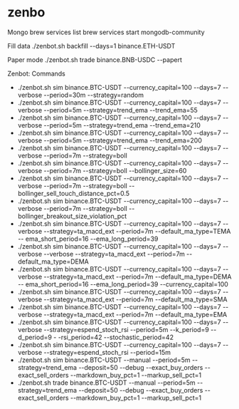 # zenbo
Mongo 
brew services list
brew services start mongodb-community

Fill data
./zenbot.sh backfill --days=1 binance.ETH-USDT

Paper mode
./zenbot.sh trade binance.BNB-USDC --papert

Zenbot: Commands 
* ./zenbot.sh sim binance.BTC-USDT --currency_capital=100 --days=7 --verbose --period=30m --strategy=random 
* ./zenbot.sh sim binance.BTC-USDT --currency_capital=100 --days=7 --verbose --period=5m --strategy=trend_ema --trend_ema=55 
* ./zenbot.sh sim binance.BTC-USDT --currency_capital=100 --days=7 --verbose --period=5m --strategy=trend_ema --trend_ema=210 
* ./zenbot.sh sim binance.BTC-USDT --currency_capital=100 --days=7 --verbose --period=5m --strategy=trend_ema --trend_ema=200 
* ./zenbot.sh sim binance.BTC-USDT --currency_capital=100 --days=7 --verbose --period=7m --strategy=boll 
* ./zenbot.sh sim binance.BTC-USDT --currency_capital=100 --days=7 --verbose --period=7m --strategy=boll --bollinger_size=60 
* ./zenbot.sh sim binance.BTC-USDT --currency_capital=100 --days=7 --verbose --period=7m --strategy=boll --bollinger_sell_touch_distance_pct=0.5 
* ./zenbot.sh sim binance.BTC-USDT --currency_capital=100 --days=7 --verbose --period=7m --strategy=boll --bollinger_breakout_size_violation_pct
* ./zenbot.sh sim binance.BTC-USDT --currency_capital=100 --days=7 --verbose --strategy=ta_macd_ext --period=7m --default_ma_type=TEMA -- ema_short_period=16 --ema_long_period=39 
* ./zenbot.sh sim binance.BTC-USDT --currency_capital=100 --days=7 --verbose --verbose --strategy=ta_macd_ext --period=7m --default_ma_type=DEMA 
* ./zenbot.sh sim binance.BTC-USDT --currency_capital=100 --days=7 --verbose --strategy=ta_macd_ext --period=7m --default_ma_type=DEMA -- ema_short_period=16 --ema_long_period=39 --currency_capital=100 
* ./zenbot.sh sim binance.BTC-USDT --currency_capital=100 --days=7 --verbose --strategy=ta_macd_ext --period=7m --default_ma_type=SMA 
* ./zenbot.sh sim binance.BTC-USDT --currency_capital=100 --days=7 --verbose --strategy=ta_macd_ext --period=7m --default_ma_type=EMA 
* ./zenbot.sh sim binance.BTC-USDT --currency_capital=100 --days=7 --verbose --strategy=espend_stoch_rsi --period=5m --k_period=9 --d_period=9 - -rsi_period=42 --stochastic_period=42 
* ./zenbot.sh sim binance.BTC-USDT --currency_capital=100 --days=7 --verbose --strategy=espend_stoch_rsi --period=15m 
* ./zenbot.sh sim binance.BTC-USDT --manual --period=5m --strategy=trend_ema --deposit=50 --debug --exact_buy_orders --exact_sell_orders --markdown_buy_pct=1 --markup_sell_pct=1
* ./zenbot.sh trade binance.BTC-USDT --manual --period=5m --strategy=trend_ema --deposit=50 --debug --exact_buy_orders --exact_sell_orders --markdown_buy_pct=1 --markup_sell_pct=1
